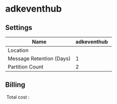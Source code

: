 # adkeventhub 

## Settings


| Name | adkeventhub  |
| --- | --- |
| Location |   |
| Message Retention (Days) | 1  |
| Partition Count | 2  |

## Billing
 Total cost : 
